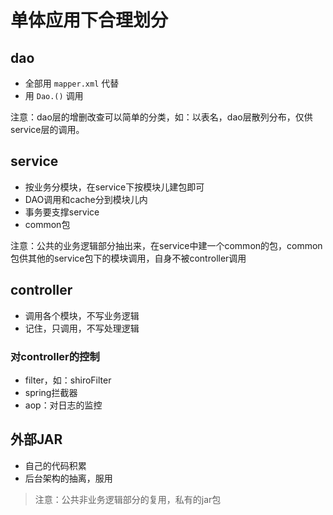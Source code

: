 # 单体应用下合理划分


## dao
- 全部用 `mapper.xml` 代替
- 用 `Dao.()` 调用

注意：dao层的增删改查可以简单的分类，如：以表名，dao层散列分布，仅供service层的调用。

## service
- 按业务分模块，在service下按模块儿建包即可
- DAO调用和cache分到模块儿内
- 事务要支撑service
- common包

注意：公共的业务逻辑部分抽出来，在service中建一个common的包，common包供其他的service包下的模块调用，自身不被controller调用


## controller
- 调用各个模块，不写业务逻辑
- 记住，只调用，不写处理逻辑


### 对controller的控制
- filter，如：shiroFilter
- spring拦截器
- aop：对日志的监控


## 外部JAR
- 自己的代码积累
- 后台架构的抽离，服用

> 注意：公共非业务逻辑部分的复用，私有的jar包
